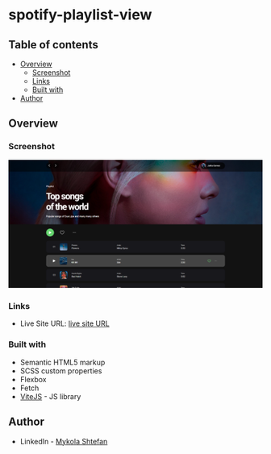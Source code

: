 # spotify-playlist-view

## Table of contents

- [Overview](#overview)
  - [Screenshot](#screenshot)
  - [Links](#links)
  - [Built with](#built-with)
- [Author](#author)


## Overview

### Screenshot

![](./screenshot.jpg)

### Links

- Live Site URL: [live site URL](https://dreams65.github.io/spotify-playlist-view/)

### Built with

- Semantic HTML5 markup
- SCSS custom properties
- Flexbox
- Fetch
- [ViteJS](https://vitejs.dev/) - JS library

## Author

- LinkedIn - [Mykola Shtefan](https://www.linkedin.com/in/design-n-web-dev/)
